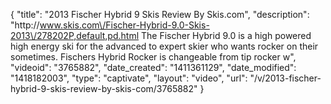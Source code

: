 {
    "title": "2013 Fischer Hybrid 9 Skis Review By Skis.com",
    "description": "http:\/\/www.skis.com\/Fischer-Hybrid-9.0-Skis-2013\/278202P,default,pd.html  The Fischer Hybrid 9.0 is a high powered high energy ski for the advanced to expert skier who wants rocker on their sometimes. Fischers Hybrid Rocker is changeable from tip rocker w",
    "videoid": "3765882",
    "date_created": "1411361129",
    "date_modified": "1418182003",
    "type": "captivate",
    "layout": "video",
    "url": "\/v\/2013-fischer-hybrid-9-skis-review-by-skis-com\/3765882"
}